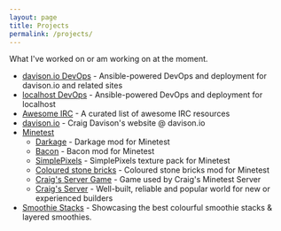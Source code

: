 ```yaml
---
layout: page
title: Projects
permalink: /projects/
---
```


What I've worked on or am working on at the moment.

- [davison.io DevOps](/davison.io-devops/) - Ansible-powered DevOps and deployment for davison.io and related sites
- [localhost DevOps](/localhost-devops/) - Ansible-powered DevOps and deployment for localhost
- [Awesome IRC](/awesome-irc/) - A curated list of awesome IRC resources
- [davison.io](/davison.io/) - Craig Davison's website @ davison.io
- [Minetest](/minetest/)
  - [Darkage](/minetest/darkage/) - Darkage mod for Minetest
  - [Bacon](/minetest/bacon/) - Bacon mod for Minetest
  - [SimplePixels](/minetest/simplepixels/) - SimplePixels texture pack for Minetest
  - [Coloured stone bricks](/minetest/colouredstonebricks/) - Coloured stone bricks mod for Minetest
  - [Craig's Server Game](/minetest/craig-server_game/) - Game used by Craig's Minetest Server
  - [Craig's Server](/minetest/craig-server/) - Well-built, reliable and popular world for new or experienced builders
- [Smoothie Stacks](/smoothiestacks/) - Showcasing the best colourful smoothie stacks & layered smoothies.
